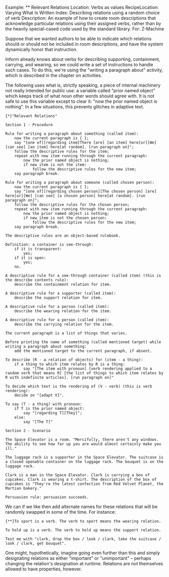 Example: ** Relevant Relations
Location: Verbs as values
RecipeLocation: Varying What Is Written
Index: Describing relations using a random choice of verb
Description: An example of how to create room descriptions that acknowledge particular relations using their assigned verbs, rather than by the heavily special-cased code used by the standard library.
For: Z-Machine

  
Suppose that we wanted authors to be able to indicate which relations should or should not be included in room descriptions, and have the system dynamically honor that instruction.

  
Inform already knows about verbs for describing supporting, containment, carrying, and wearing, so we could write a set of instructions to handle such cases. To do this, we're using the "writing a paragraph about" activity, which is described in the chapter on activities.

  
The following uses what is, strictly speaking, a piece of internal machinery not really intended for public use: a variable called "prior named object" which keeps track of what noun other words should agree with. It is not safe to use this variable except to clear it: "now the prior named object is nothing". In a few situations, this prevents glitches in adaptive text.

  

``` inform7
{*}"Relevant Relations"

Section 1 - Procedure

Rule for writing a paragraph about something (called item):
	now the current paragraph is { };
	say "[one of][regarding item]There [are] [an item] here[or][We] [can see] [an item] here[at random]. [run paragraph on]";
	follow the descriptive rules for the item;
	repeat with new item running through the current paragraph:
		now the prior named object is nothing;
		if new item is not the item:
			follow the descriptive rules for the new item;
	say paragraph break.

Rule for writing a paragraph about someone (called chosen person):
	now the current paragraph is { };
	say "[one of][regarding chosen person][The chosen person] [are] here[or][We] [can see] [a chosen person] here[at random]. [run paragraph on]";
	follow the descriptive rules for the chosen person;
	repeat with new item running through the current paragraph:
		now the prior named object is nothing;
		if new item is not the chosen person:
			follow the descriptive rules for the new item;
	say paragraph break.

The descriptive rules are an object-based rulebook.

Definition: a container is see-through:
	if it is transparent:
		yes;
	if it is open:
		yes;
	no.

A descriptive rule for a see-through container (called item) (this is the describe contents rule):
	describe the containment relation for item.

A descriptive rule for a supporter (called item):
	describe the support relation for item.

A descriptive rule for a person (called item):
	describe the wearing relation for the item.

A descriptive rule for a person (called item):
	describe the carrying relation for the item.

The current paragraph is a list of things that varies.

Before printing the name of something (called mentioned target) while writing a paragraph about something:
	add the mentioned target to the current paragraph, if absent.

To describe (R - a relation of objects) for (item - a thing):
	if a thing to which item relates by R is a thing:
		say "[The item with pronoun] [verb rendering applied to a random verb that means R] [the list of things to which item relates by R with indefinite articles]. [run paragraph on]"

To decide which text is the rendering of (V - verb) (this is verb rendering):
	decide on "[adapt V]".

To say (T - a thing) with pronoun:
	if T is the prior named object:
		say "[regarding T][They]";
	else:
		say "[The T]"

Section 2 - Scenario

The Space Elevator is a room. "Mercifully, there aren't any windows. The ability to see how far up you are would almost certainly make you ill."

The luggage rack is a supporter in the Space Elevator. The suitcase is a closed openable container on the luggage rack. The bouquet is on the luggage rack.

Clark is a man in the Space Elevator. Clark is carrying a box of cupcakes. Clark is wearing a t-shirt. The description of the box of cupcakes is "They're the latest confection from Red Velvet Planet, the Martian bakery."

Persuasion rule: persuasion succeeds.
```

  
We can if we like then add alternate names for these relations that will be randomly swapped in some of the time. For instance:

  

``` inform7
{**}To sport is a verb. The verb to sport means the wearing relation.

To hold up is a verb. The verb to hold up means the support relation.

Test me with "clark, drop the box / look / clark, take the suitcase / look / clark, get bouquet".
```

  
One might, hypothetically, imagine going even further than this and simply designating relations as either "important" or "unimportant" – perhaps changing the relation's designation at runtime. Relations are not themselves allowed to have properties, however.

